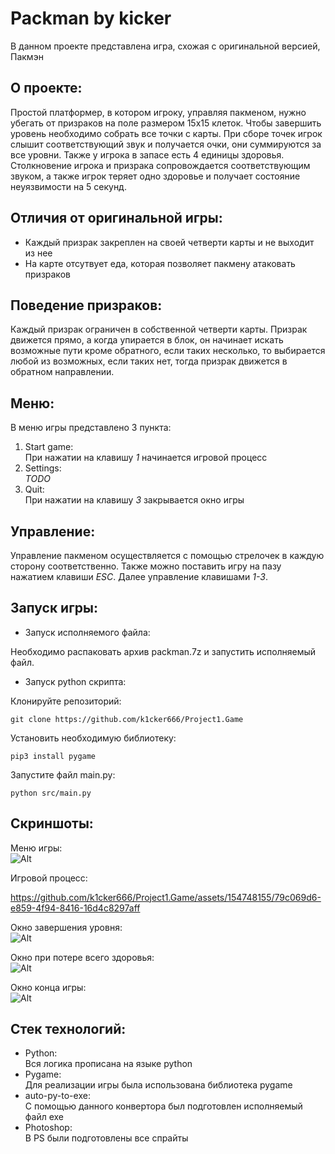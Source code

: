 # Packman by kicker
В данном проекте представлена игра, схожая с оригинальной версией, Пакмэн

## О проекте:

Простой платформер, в котором игроку, управляя пакменом, нужно убегать от призраков на поле размером 15х15 клеток. Чтобы завершить уровень необходимо собрать все точки с карты. При сборе точек игрок слышит соответствующий звук и получается очки, они суммируются за все уровни. 
Также у игрока в запасе есть 4 единицы здоровья. Столкновение игрока и призрака сопровождается соответствующим звуком, а также игрок теряет одно здоровье и получает состояние неуязвимости на 5 секунд.

## Отличия от оригинальной игры:

- Каждый призрак закреплен на своей четверти карты и не выходит из нее
- На карте отсутвует еда, которая позволяет пакмену атаковать призраков

## Поведение призраков:

Каждый призрак ограничен в собственной четверти карты. Призрак движется прямо, а когда упирается в блок, он начинает искать возможные пути кроме обратного, если таких несколько, то выбирается любой из возможных, если таких нет, тогда призрак движется в обратном направлении.

## Меню:

В меню игры представлено 3 пункта:
1. Start game:  
  При нажатии на клавишу *1* начинается игровой процесс
2. Settings:  
  *TODO*
3. Quit:  
  При нажатии на клавишу *3* закрывается окно игры

## Управление:

Управление пакменом осуществляется с помощью стрелочек в каждую сторону соответственно.
Также можно поставить игру на пазу нажатием клавиши *ESC*. Далее управление клавишами *1-3*.

## Запуск игры:

- Запуск исполняемого файла:

Необходимо распаковать архив packman.7z и запустить исполняемый файл.

- Запуск python скрипта:

Клонируйте репозиторий:
```
git clone https://github.com/k1cker666/Project1.Game
```
Установить необходимую библиотеку:
```
pip3 install pygame
```
Запустите файл main.py:
```
python src/main.py
```

## Скриншоты:

Меню игры:  
![Alt](https://github.com/k1cker666/Project1.Game/raw/main/images/github/menu.png)

Игровой процесс:  


https://github.com/k1cker666/Project1.Game/assets/154748155/79c069d6-e859-4f94-8416-16d4c8297aff



Окно завершения уровня:  
![Alt](https://github.com/k1cker666/Project1.Game/raw/main/images/github/lvlcmplt.png)

Окно при потере всего здоровья:  
![Alt](https://github.com/k1cker666/Project1.Game/raw/main/images/github/gmvr.png)

Окно конца игры:  
![Alt](https://github.com/k1cker666/Project1.Game/raw/main/images/github/gmcmplt.png)

## Стек технологий:
- Python:  
  Вся логика прописана на языке python
- Pygame:  
  Для реализации игры была использована библиотека pygame
- auto-py-to-exe:  
  С помощью данного конвертора был подготовлен исполняемый файл exe
- Photoshop:  
  В PS были подготовлены все спрайты
